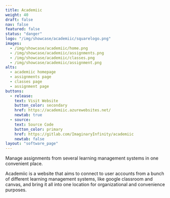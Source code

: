 ```yaml
---
title: Academiic
weight: 40
draft: false
nav: false
featured: false
status: "danger"
logo: "/img/showcase/academiic/squarelogo.png"
images:
  - /img/showcase/academiic/home.png
  - /img/showcase/academiic/assignments.png
  - /img/showcase/academiic/classes.png
  - /img/showcase/academiic/assignment.png
alts:
  - academiic homepage
  - assignments page
  - classes page
  - assignment page
buttons:
  - release:
    text: Visit Website
    button_color: secondary
    href: https://academiic.azurewebsites.net/
    newtab: true
  - source:
    text: Source Code
    button_color: primary
    href: https://gitlab.com/ImaginaryInfinity/academiic
    newtab: false
layout: "software_page"
---
```

Manage assignments from several learning management systems in one convenient place.

Academiic is a website that aims to connect to user accounts from a bunch of different learning management systems, like google classroom and canvas, and bring it all into one location for organizational and convenience purposes.